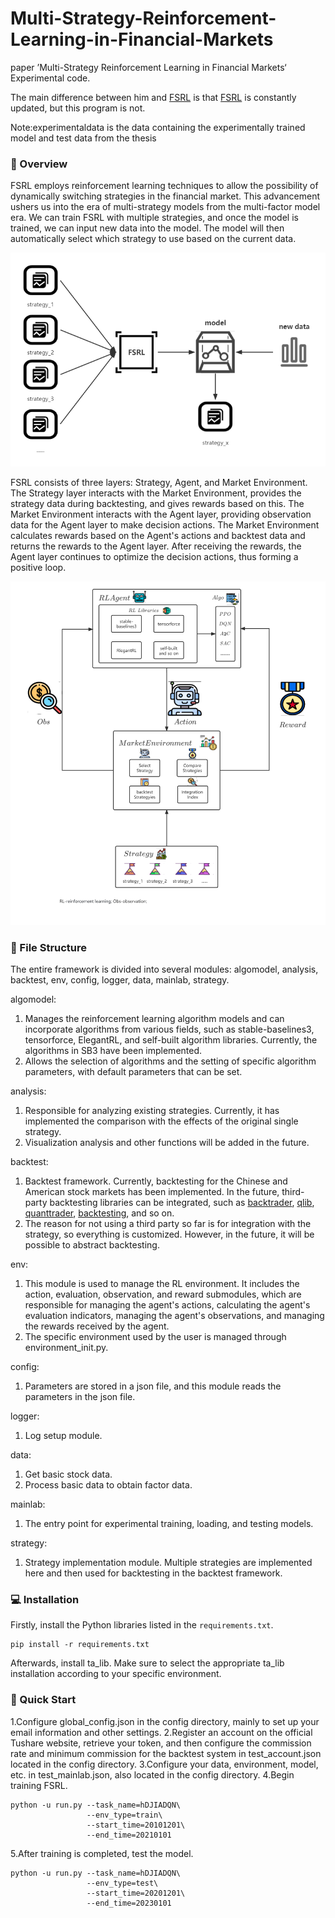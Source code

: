 # Multi-Strategy-Reinforcement-Learning-in-Financial-Markets
paper ’Multi-Strategy Reinforcement Learning in Financial Markets‘ Experimental code.



The main difference between him and [FSRL](https://github.com/XingYu-Zhong/FSRL) is that [FSRL](https://github.com/XingYu-Zhong/FSRL) is constantly updated, but this program is not.


Note:experimentaldata is the data containing the experimentally trained model and test data from the thesis
### 📘 Overview

FSRL employs reinforcement learning techniques to allow the possibility of dynamically switching strategies in the financial market. This advancement ushers us into the era of multi-strategy models from the multi-factor model era. We can train FSRL with multiple strategies, and once the model is trained, we can input new data into the model. The model will then automatically select which strategy to use based on the current data.

![FSRL_process.png](img%2FFSRL_process.png)

FSRL consists of three layers: Strategy, Agent, and Market Environment. The Strategy layer interacts with the Market Environment, provides the strategy data during backtesting, and gives rewards based on this. The Market Environment interacts with the Agent layer, providing observation data for the Agent layer to make decision actions. The Market Environment calculates rewards based on the Agent's actions and backtest data and returns the rewards to the Agent layer. After receiving the rewards, the Agent layer continues to optimize the decision actions, thus forming a positive loop.

![FSRL-Architecture.png](img%2FFSRL-Architecture.png)

### 📁 File Structure

The entire framework is divided into several modules: algomodel, analysis, backtest, env, config, logger, data, mainlab, strategy.

algomodel:

1. Manages the reinforcement learning algorithm models and can incorporate algorithms from various fields, such as stable-baselines3, tensorforce, ElegantRL, and self-built algorithm libraries. Currently, the algorithms in SB3 have been implemented.
2. Allows the selection of algorithms and the setting of specific algorithm parameters, with default parameters that can be set.

analysis:

1. Responsible for analyzing existing strategies. Currently, it has implemented the comparison with the effects of the original single strategy.
2. Visualization analysis and other functions will be added in the future.

backtest:

1. Backtest framework. Currently, backtesting for the Chinese and American stock markets has been implemented. In the future, third-party backtesting libraries can be integrated, such as [backtrader](https://github.com/mementum/backtrader), [qlib](https://github.com/microsoft/qlib), [quanttrader](https://github.com/letianzj/quanttrader), [backtesting](https://github.com/kernc/backtesting.py), and so on.
2. The reason for not using a third party so far is for integration with the strategy, so everything is customized. However, in the future, it will be possible to abstract backtesting.

env:

1. This module is used to manage the RL environment. It includes the action, evaluation, observation, and reward submodules, which are responsible for managing the agent's actions, calculating the agent's evaluation indicators, managing the agent's observations, and managing the rewards received by the agent.
2. The specific environment used by the user is managed through environment_init.py.

config:

1. Parameters are stored in a json file, and this module reads the parameters in the json file.

logger:

1. Log setup module.

data:

1. Get basic stock data.
2. Process basic data to obtain factor data.

mainlab:

1. The entry point for experimental training, loading, and testing models.

strategy:

1. Strategy implementation module. Multiple strategies are implemented here and then used for backtesting in the backtest framework.

### 💻 Installation

Firstly, install the Python libraries listed in the `requirements.txt`.

```shell
pip install -r requirements.txt
```
Afterwards, install ta_lib. Make sure to select the appropriate ta_lib installation according to your specific environment.

### 🚀 Quick Start
1.Configure global_config.json in the config directory, mainly to set up your email information and other settings.
2.Register an account on the official Tushare website, retrieve your token, and then configure the commission rate and minimum commission for the backtest system in test_account.json located in the config directory.
3.Configure your data, environment, model, etc. in test_mainlab.json, also located in the config directory.
4.Begin training FSRL.
```shell
python -u run.py --task_name=hDJIADQN\
                 --env_type=train\
                 --start_time=20101201\
                 --end_time=20210101
```
5.After training is completed, test the model.
```shell
python -u run.py --task_name=hDJIADQN\
                 --env_type=test\
                 --start_time=20201201\
                 --end_time=20230101
```
